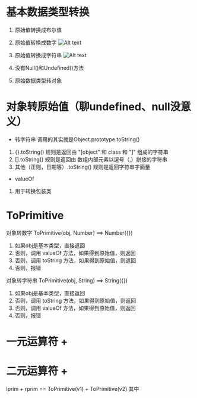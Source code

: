 # 基本数据类型转换
1. 原始值转换成布尔值
2. 原始值转换成数字
![Alt text](image.png)

3. 原始值转换成字符串
![Alt text](image-1.png)

4. 没有Null()和Undefined()方法

5. 原始数据类型转对象

# 对象转原始值（聊undefined、null没意义）
- 转字符串 调用的其实就是Object.prototype.toString()
1. {}.toString() 规则是返回由 "[object" 和 class 和 "]" 组成的字符串
2. [].toString() 规则是返回由 数组内部元素以逗号（,）拼接的字符串
3. 其他（正则，日期等）.toString() 规则是返回字符串字面量

- valueOf
1. 用于转换包装类


# ToPrimitive
对象转数字
ToPrimitive(obj, Number)  ==> Number({})
1. 如果obj是基本类型，直接返回
2. 否则，调用 valueOf 方法，如果得到原始值，则返回
3. 否则，调用 toString 方法，如果得到原始值，则返回
4. 否则，报错

对象转字符串
ToPrimitive(obj, String)  ==> String({})
1. 如果obj是基本类型，直接返回
2. 否则，调用 toString 方法，如果得到原始值，则返回
3. 否则，调用 valueOf 方法，如果得到原始值，则返回
4. 否则，报错


# 一元运算符 +


# 二元运算符 +
lprim + rprim == ToPrimitive(v1) + ToPrimitive(v2) 其中